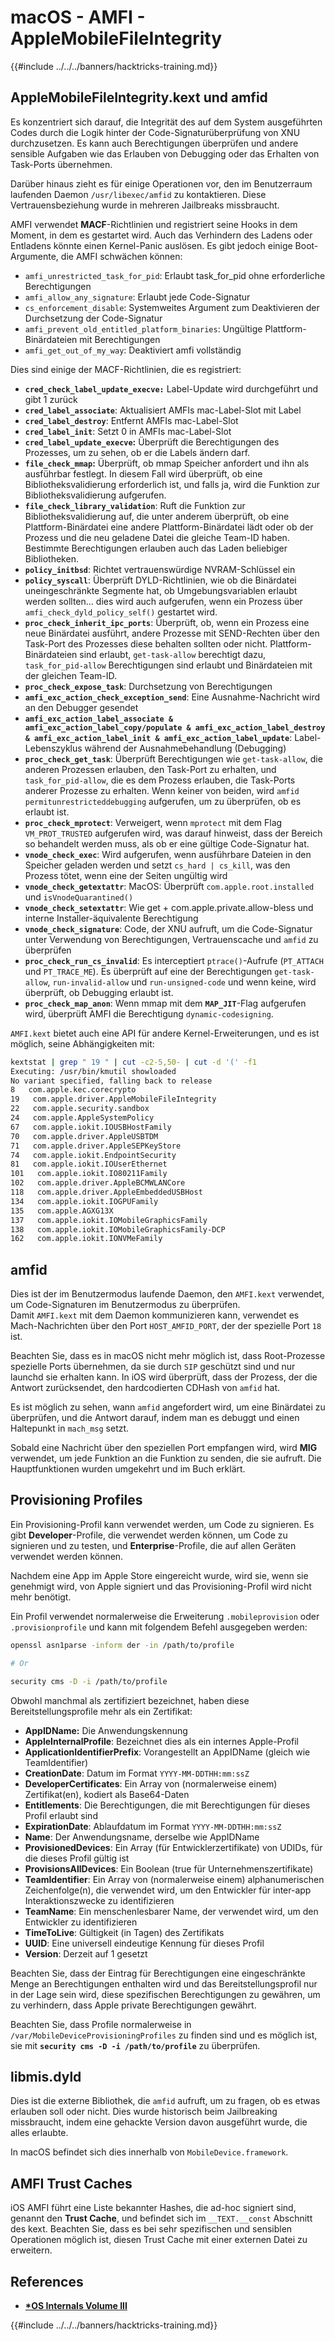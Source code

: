 # macOS - AMFI - AppleMobileFileIntegrity

{{#include ../../../banners/hacktricks-training.md}}

## AppleMobileFileIntegrity.kext und amfid

Es konzentriert sich darauf, die Integrität des auf dem System ausgeführten Codes durch die Logik hinter der Code-Signaturüberprüfung von XNU durchzusetzen. Es kann auch Berechtigungen überprüfen und andere sensible Aufgaben wie das Erlauben von Debugging oder das Erhalten von Task-Ports übernehmen.

Darüber hinaus zieht es für einige Operationen vor, den im Benutzerraum laufenden Daemon `/usr/libexec/amfid` zu kontaktieren. Diese Vertrauensbeziehung wurde in mehreren Jailbreaks missbraucht.

AMFI verwendet **MACF**-Richtlinien und registriert seine Hooks in dem Moment, in dem es gestartet wird. Auch das Verhindern des Ladens oder Entladens könnte einen Kernel-Panic auslösen. Es gibt jedoch einige Boot-Argumente, die AMFI schwächen können:

- `amfi_unrestricted_task_for_pid`: Erlaubt task_for_pid ohne erforderliche Berechtigungen
- `amfi_allow_any_signature`: Erlaubt jede Code-Signatur
- `cs_enforcement_disable`: Systemweites Argument zum Deaktivieren der Durchsetzung der Code-Signatur
- `amfi_prevent_old_entitled_platform_binaries`: Ungültige Plattform-Binärdateien mit Berechtigungen
- `amfi_get_out_of_my_way`: Deaktiviert amfi vollständig

Dies sind einige der MACF-Richtlinien, die es registriert:

- **`cred_check_label_update_execve:`** Label-Update wird durchgeführt und gibt 1 zurück
- **`cred_label_associate`**: Aktualisiert AMFIs mac-Label-Slot mit Label
- **`cred_label_destroy`**: Entfernt AMFIs mac-Label-Slot
- **`cred_label_init`**: Setzt 0 in AMFIs mac-Label-Slot
- **`cred_label_update_execve`:** Überprüft die Berechtigungen des Prozesses, um zu sehen, ob er die Labels ändern darf.
- **`file_check_mmap`:** Überprüft, ob mmap Speicher anfordert und ihn als ausführbar festlegt. In diesem Fall wird überprüft, ob eine Bibliotheksvalidierung erforderlich ist, und falls ja, wird die Funktion zur Bibliotheksvalidierung aufgerufen.
- **`file_check_library_validation`**: Ruft die Funktion zur Bibliotheksvalidierung auf, die unter anderem überprüft, ob eine Plattform-Binärdatei eine andere Plattform-Binärdatei lädt oder ob der Prozess und die neu geladene Datei die gleiche Team-ID haben. Bestimmte Berechtigungen erlauben auch das Laden beliebiger Bibliotheken.
- **`policy_initbsd`**: Richtet vertrauenswürdige NVRAM-Schlüssel ein
- **`policy_syscall`**: Überprüft DYLD-Richtlinien, wie ob die Binärdatei uneingeschränkte Segmente hat, ob Umgebungsvariablen erlaubt werden sollten... dies wird auch aufgerufen, wenn ein Prozess über `amfi_check_dyld_policy_self()` gestartet wird.
- **`proc_check_inherit_ipc_ports`**: Überprüft, ob, wenn ein Prozess eine neue Binärdatei ausführt, andere Prozesse mit SEND-Rechten über den Task-Port des Prozesses diese behalten sollten oder nicht. Plattform-Binärdateien sind erlaubt, `get-task-allow` berechtigt dazu, `task_for_pid-allow` Berechtigungen sind erlaubt und Binärdateien mit der gleichen Team-ID.
- **`proc_check_expose_task`**: Durchsetzung von Berechtigungen
- **`amfi_exc_action_check_exception_send`**: Eine Ausnahme-Nachricht wird an den Debugger gesendet
- **`amfi_exc_action_label_associate & amfi_exc_action_label_copy/populate & amfi_exc_action_label_destroy & amfi_exc_action_label_init & amfi_exc_action_label_update`**: Label-Lebenszyklus während der Ausnahmebehandlung (Debugging)
- **`proc_check_get_task`**: Überprüft Berechtigungen wie `get-task-allow`, die anderen Prozessen erlauben, den Task-Port zu erhalten, und `task_for_pid-allow`, die es dem Prozess erlauben, die Task-Ports anderer Prozesse zu erhalten. Wenn keiner von beiden, wird `amfid permitunrestricteddebugging` aufgerufen, um zu überprüfen, ob es erlaubt ist.
- **`proc_check_mprotect`**: Verweigert, wenn `mprotect` mit dem Flag `VM_PROT_TRUSTED` aufgerufen wird, was darauf hinweist, dass der Bereich so behandelt werden muss, als ob er eine gültige Code-Signatur hat.
- **`vnode_check_exec`**: Wird aufgerufen, wenn ausführbare Dateien in den Speicher geladen werden und setzt `cs_hard | cs_kill`, was den Prozess tötet, wenn eine der Seiten ungültig wird
- **`vnode_check_getextattr`**: MacOS: Überprüft `com.apple.root.installed` und `isVnodeQuarantined()`
- **`vnode_check_setextattr`**: Wie get + com.apple.private.allow-bless und interne Installer-äquivalente Berechtigung
- &#x20;**`vnode_check_signature`**: Code, der XNU aufruft, um die Code-Signatur unter Verwendung von Berechtigungen, Vertrauenscache und `amfid` zu überprüfen
- &#x20;**`proc_check_run_cs_invalid`**: Es interceptiert `ptrace()`-Aufrufe (`PT_ATTACH` und `PT_TRACE_ME`). Es überprüft auf eine der Berechtigungen `get-task-allow`, `run-invalid-allow` und `run-unsigned-code` und wenn keine, wird überprüft, ob Debugging erlaubt ist.
- **`proc_check_map_anon`**: Wenn mmap mit dem **`MAP_JIT`**-Flag aufgerufen wird, überprüft AMFI die Berechtigung `dynamic-codesigning`.

`AMFI.kext` bietet auch eine API für andere Kernel-Erweiterungen, und es ist möglich, seine Abhängigkeiten mit:
```bash
kextstat | grep " 19 " | cut -c2-5,50- | cut -d '(' -f1
Executing: /usr/bin/kmutil showloaded
No variant specified, falling back to release
8   com.apple.kec.corecrypto
19   com.apple.driver.AppleMobileFileIntegrity
22   com.apple.security.sandbox
24   com.apple.AppleSystemPolicy
67   com.apple.iokit.IOUSBHostFamily
70   com.apple.driver.AppleUSBTDM
71   com.apple.driver.AppleSEPKeyStore
74   com.apple.iokit.EndpointSecurity
81   com.apple.iokit.IOUserEthernet
101   com.apple.iokit.IO80211Family
102   com.apple.driver.AppleBCMWLANCore
118   com.apple.driver.AppleEmbeddedUSBHost
134   com.apple.iokit.IOGPUFamily
135   com.apple.AGXG13X
137   com.apple.iokit.IOMobileGraphicsFamily
138   com.apple.iokit.IOMobileGraphicsFamily-DCP
162   com.apple.iokit.IONVMeFamily
```
## amfid

Dies ist der im Benutzermodus laufende Daemon, den `AMFI.kext` verwendet, um Code-Signaturen im Benutzermodus zu überprüfen.\
Damit `AMFI.kext` mit dem Daemon kommunizieren kann, verwendet es Mach-Nachrichten über den Port `HOST_AMFID_PORT`, der der spezielle Port `18` ist.

Beachten Sie, dass es in macOS nicht mehr möglich ist, dass Root-Prozesse spezielle Ports übernehmen, da sie durch `SIP` geschützt sind und nur launchd sie erhalten kann. In iOS wird überprüft, dass der Prozess, der die Antwort zurücksendet, den hardcodierten CDHash von `amfid` hat.

Es ist möglich zu sehen, wann `amfid` angefordert wird, um eine Binärdatei zu überprüfen, und die Antwort darauf, indem man es debuggt und einen Haltepunkt in `mach_msg` setzt.

Sobald eine Nachricht über den speziellen Port empfangen wird, wird **MIG** verwendet, um jede Funktion an die Funktion zu senden, die sie aufruft. Die Hauptfunktionen wurden umgekehrt und im Buch erklärt.

## Provisioning Profiles

Ein Provisioning-Profil kann verwendet werden, um Code zu signieren. Es gibt **Developer**-Profile, die verwendet werden können, um Code zu signieren und zu testen, und **Enterprise**-Profile, die auf allen Geräten verwendet werden können.

Nachdem eine App im Apple Store eingereicht wurde, wird sie, wenn sie genehmigt wird, von Apple signiert und das Provisioning-Profil wird nicht mehr benötigt.

Ein Profil verwendet normalerweise die Erweiterung `.mobileprovision` oder `.provisionprofile` und kann mit folgendem Befehl ausgegeben werden:
```bash
openssl asn1parse -inform der -in /path/to/profile

# Or

security cms -D -i /path/to/profile
```
Obwohl manchmal als zertifiziert bezeichnet, haben diese Bereitstellungsprofile mehr als ein Zertifikat:

- **AppIDName:** Die Anwendungskennung
- **AppleInternalProfile**: Bezeichnet dies als ein internes Apple-Profil
- **ApplicationIdentifierPrefix**: Vorangestellt an AppIDName (gleich wie TeamIdentifier)
- **CreationDate**: Datum im Format `YYYY-MM-DDTHH:mm:ssZ`
- **DeveloperCertificates**: Ein Array von (normalerweise einem) Zertifikat(en), kodiert als Base64-Daten
- **Entitlements**: Die Berechtigungen, die mit Berechtigungen für dieses Profil erlaubt sind
- **ExpirationDate**: Ablaufdatum im Format `YYYY-MM-DDTHH:mm:ssZ`
- **Name**: Der Anwendungsname, derselbe wie AppIDName
- **ProvisionedDevices**: Ein Array (für Entwicklerzertifikate) von UDIDs, für die dieses Profil gültig ist
- **ProvisionsAllDevices**: Ein Boolean (true für Unternehmenszertifikate)
- **TeamIdentifier**: Ein Array von (normalerweise einem) alphanumerischen Zeichenfolge(n), die verwendet wird, um den Entwickler für inter-app Interaktionszwecke zu identifizieren
- **TeamName**: Ein menschenlesbarer Name, der verwendet wird, um den Entwickler zu identifizieren
- **TimeToLive**: Gültigkeit (in Tagen) des Zertifikats
- **UUID**: Eine universell eindeutige Kennung für dieses Profil
- **Version**: Derzeit auf 1 gesetzt

Beachten Sie, dass der Eintrag für Berechtigungen eine eingeschränkte Menge an Berechtigungen enthalten wird und das Bereitstellungsprofil nur in der Lage sein wird, diese spezifischen Berechtigungen zu gewähren, um zu verhindern, dass Apple private Berechtigungen gewährt.

Beachten Sie, dass Profile normalerweise in `/var/MobileDeviceProvisioningProfiles` zu finden sind und es möglich ist, sie mit **`security cms -D -i /path/to/profile`** zu überprüfen.

## **libmis.dyld**

Dies ist die externe Bibliothek, die `amfid` aufruft, um zu fragen, ob es etwas erlauben soll oder nicht. Dies wurde historisch beim Jailbreaking missbraucht, indem eine gehackte Version davon ausgeführt wurde, die alles erlaubte.

In macOS befindet sich dies innerhalb von `MobileDevice.framework`.

## AMFI Trust Caches

iOS AMFI führt eine Liste bekannter Hashes, die ad-hoc signiert sind, genannt den **Trust Cache**, und befindet sich im `__TEXT.__const` Abschnitt des kext. Beachten Sie, dass es bei sehr spezifischen und sensiblen Operationen möglich ist, diesen Trust Cache mit einer externen Datei zu erweitern.

## References

- [**\*OS Internals Volume III**](https://newosxbook.com/home.html)

{{#include ../../../banners/hacktricks-training.md}}

